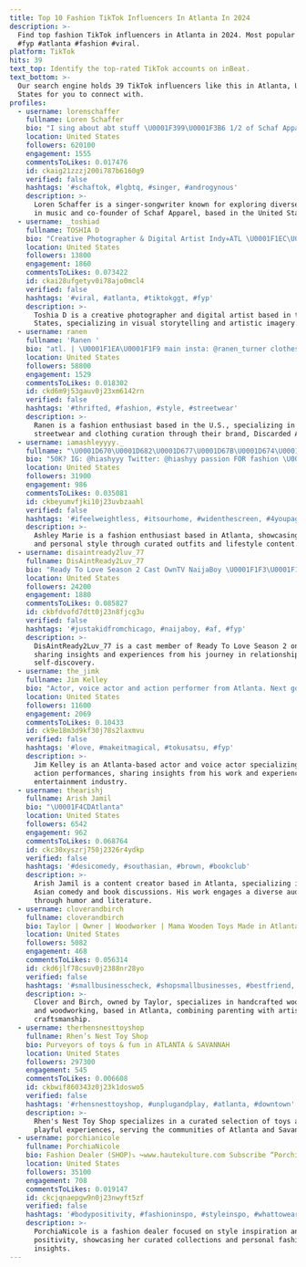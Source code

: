 ```yaml
---
title: Top 10 Fashion TikTok Influencers In Atlanta In 2024
description: >-
  Find top fashion TikTok influencers in Atlanta in 2024. Most popular hashtags:
  #fyp #atlanta #fashion #viral.
platform: TikTok
hits: 39
text_top: Identify the top-rated TikTok accounts on inBeat.
text_bottom: >-
  Our search engine holds 39 TikTok influencers like this in Atlanta, United
  States for you to connect with.
profiles:
  - username: lorenschaffer
    fullname: Loren Schaffer
    bio: "I sing about abt stuff \U0001F399\U0001F3B6 1/2 of Schaf Apparel ⬇️"
    location: United States
    followers: 620100
    engagement: 1555
    commentsToLikes: 0.017476
    id: ckaig21zzzj200i787b6160g9
    verified: false
    hashtags: '#schaftok, #lgbtq, #singer, #androgynous'
    description: >-
      Loren Schaffer is a singer-songwriter known for exploring diverse themes
      in music and co-founder of Schaf Apparel, based in the United States.
  - username: _toshiad
    fullname: TOSHIA D
    bio: "Creative Photographer & Digital Artist Indy✈️ATL \U0001F1EC\U0001F1ED\U0001F1FA\U0001F1F8\U0001F33B"
    location: United States
    followers: 13800
    engagement: 1860
    commentsToLikes: 0.073422
    id: ckai28ufgetyv0i78ajo0mcl4
    verified: false
    hashtags: '#viral, #atlanta, #tiktokggt, #fyp'
    description: >-
      Toshia D is a creative photographer and digital artist based in the United
      States, specializing in visual storytelling and artistic imagery. 
  - username: ranen
    fullname: 'Ranen '
    bio: "atl. | \U0001F1EA\U0001F1F9 main insta: @ranen_turner clothes: @discarded.atl"
    location: United States
    followers: 58800
    engagement: 1529
    commentsToLikes: 0.018302
    id: ckd6m9j53gauv0j23xm6142rn
    verified: false
    hashtags: '#thrifted, #fashion, #style, #streetwear'
    description: >-
      Ranen is a fashion enthusiast based in the U.S., specializing in thrifted
      streetwear and clothing curation through their brand, Discarded ATL.
  - username: iamashleyyyy._
    fullname: "\U0001D670\U0001D682\U0001D677\U0001D67B\U0001D674\U0001D688 \U0001D67C\U0001D670\U0001D681\U0001D678\U0001D674 ♡"
    bio: "50K? IG: @hiashyyy Twitter: @hiashyy passion FOR fashion \U0001F9DA\U0001F3FE‍♀️ \U0001F4CD ATLANTA"
    location: United States
    followers: 31900
    engagement: 986
    commentsToLikes: 0.035081
    id: ckbeyumvfjki10j23uvbzaahl
    verified: false
    hashtags: '#ifeelweightless, #itsourhome, #widenthescreen, #4youpage'
    description: >-
      Ashley Marie is a fashion enthusiast based in Atlanta, showcasing trends
      and personal style through curated outfits and lifestyle content.
  - username: disaintready2luv_77
    fullname: DisAintReady2Luv_77
    bio: "Ready To Love Season 2 Cast OwnTV NaijaBoy \U0001F1F3\U0001F1EC My Path Held No Punches..."
    location: United States
    followers: 24200
    engagement: 1880
    commentsToLikes: 0.085827
    id: ckbfdvofd7dtt0j23n8fjcg3u
    verified: false
    hashtags: '#justakidfromchicago, #naijaboy, #af, #fyp'
    description: >-
      DisAintReady2Luv_77 is a cast member of Ready To Love Season 2 on OwnTV,
      sharing insights and experiences from his journey in relationships and
      self-discovery.
  - username: the_jimk
    fullname: Jim Kelley
    bio: "Actor, voice actor and action performer from Atlanta. Next goal: 25k \U0001F608"
    location: United States
    followers: 11600
    engagement: 2069
    commentsToLikes: 0.10433
    id: ck9e18m3d9kf30j78s2laxmvu
    verified: false
    hashtags: '#love, #makeitmagical, #tokusatsu, #fyp'
    description: >-
      Jim Kelley is an Atlanta-based actor and voice actor specializing in
      action performances, sharing insights from his work and experiences in the
      entertainment industry.
  - username: thearishj
    fullname: Arish Jamil
    bio: "\U0001F4CDAtlanta"
    location: United States
    followers: 6542
    engagement: 962
    commentsToLikes: 0.068764
    id: ckc30xyszrj750j2326r4ydkp
    verified: false
    hashtags: '#desicomedy, #southasian, #brown, #bookclub'
    description: >-
      Arish Jamil is a content creator based in Atlanta, specializing in South
      Asian comedy and book discussions. His work engages a diverse audience
      through humor and literature.
  - username: cloverandbirch
    fullname: cloverandbirch
    bio: Taylor | Owner | Woodworker | Mama Wooden Toys Made in Atlanta
    location: United States
    followers: 5082
    engagement: 468
    commentsToLikes: 0.056314
    id: ckd6jlf78csuv0j2388nr28yo
    verified: false
    hashtags: '#smallbusinesscheck, #shopsmallbusinesses, #bestfriend, #fyp'
    description: >-
      Clover and Birch, owned by Taylor, specializes in handcrafted wooden toys
      and woodworking, based in Atlanta, combining parenting with artisanal
      craftsmanship.
  - username: therhensnesttoyshop
    fullname: Rhen’s Nest Toy Shop
    bio: Purveyors of toys & fun in ATLANTA & SAVANNAH
    location: United States
    followers: 297300
    engagement: 545
    commentsToLikes: 0.006608
    id: ckbwif860343z0j23k1doswo5
    verified: false
    hashtags: '#rhensnesttoyshop, #unplugandplay, #atlanta, #downtown'
    description: >-
      Rhen's Nest Toy Shop specializes in a curated selection of toys and
      playful experiences, serving the communities of Atlanta and Savannah.
  - username: porchianicole
    fullname: PorchiaNicole
    bio: Fashion Dealer (SHOP)⤵️ ↪️www.hautekulture.com Subscribe “PorchiaNicole”
    location: United States
    followers: 35100
    engagement: 708
    commentsToLikes: 0.019147
    id: ckcjqnaepgw9n0j23nwyft5zf
    verified: false
    hashtags: '#bodypositivity, #fashioninspo, #styleinspo, #whattowear'
    description: >-
      PorchiaNicole is a fashion dealer focused on style inspiration and body
      positivity, showcasing her curated collections and personal fashion
      insights.
---
```


